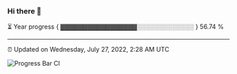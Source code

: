 ### Hi there 👋

⏳ Year progress { ▓▓▓▓▓▓▓▓▓▓▓▓▓▓▓▓▓░░░░░░░░░░░░░ } 56.74 %

---

⏰ Updated on Wednesday, July 27, 2022, 2:28 AM UTC

![Progress Bar CI](https://github.com/arthurbuhl/arthurbuhl/workflows/Progress%20Bar%20CI/badge.svg)
